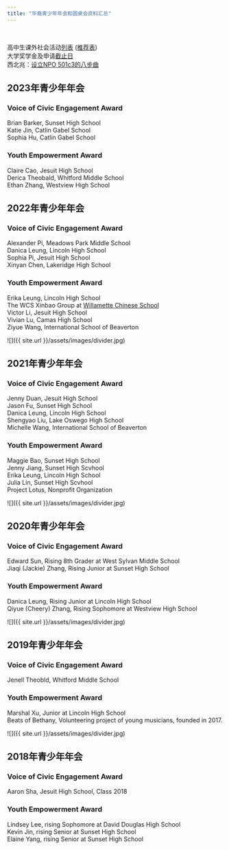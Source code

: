 ```yaml
---
title: "华裔青少年年会和圆桌会资料汇总"
---
```


<br>

高中生课外社会活动[列表](https://goo.gl/2d2Kri) ([推荐表](https://goo.gl/5HpKVU))  
大学奖学金及申请[截止日](https://willamette.edu/offices/saga/students/external/index.html)  
西北兆：[设立NPO 501c3的八步曲](https://drive.google.com/file/d/1F5pXE9Ml0s2EY1s2_lgn2_IfSTszVgOO/view?usp=sharing)  

## 2023年青少年年会

### Voice of Civic Engagement Award  
Brian Barker, Sunset High School  
Katie Jin,	Catlin Gabel School  
Sophia Hu,	Catlin Gabel School  

### Youth Empowerment Award  
Claire Cao, Jesuit High School  
Derica Theobald, Whitford Middle School  
Ethan Zhang, Westview High School  

## 2022年青少年年会

### Voice of Civic Engagement Award  
Alexander Pi, Meadows Park Middle School  
Danica Leung, Lincoln High School  
Sophia Pi, Jesuit High School  
Xinyan Chen, Lakeridge High School  

### Youth Empowerment Award  
Erika Leung, Lincoln High School  
The WCS Xinbao Group at [Willamette Chinese School](https://wcscorvallis.webs.com/)  
Victor Li, Jesuit High School  
Vivian Lu, Camas High School  
Ziyue Wang, International School of Beaverton  

![]({{ site.url }}/assets/images/divider.jpg)

## 2021年青少年年会

### Voice of Civic Engagement Award  
Jenny Duan, Jesuit High School  
Jason Fu, Sunset High School  
Danica Leung, Lincoln High School  
Shengyao Liu, Lake Oswego High School  
Michelle Wang, International School of Beaverton  

### Youth Empowerment Award  
Maggie Bao, Sunset High School  
Jenny Jiang, Sunset High Scvhool  
Erika Leung, Lincoln High School  
Julia Lin, Sunset High Scvhool  
Project Lotus, Nonprofit Organization  

![]({{ site.url }}/assets/images/divider.jpg)

## 2020年青少年年会

### Voice of Civic Engagement Award  
Edward Sun, Rising 8th Grader at West Sylvan Middle School  
Jiaqi (Jackie) Zhang, Rising Junior at Sunset High School  

### Youth Empowerment Award  
Danica Leung, Rising Junior at Lincoln High School  
Qiyue (Cheery) Zhang, Rising Sophomore at Westview High School  

![]({{ site.url }}/assets/images/divider.jpg)

## 2019年青少年年会

### Voice of Civic Engagement Award  
Jenell Theobld, Whitford Middle School  

### Youth Empowerment Award  
Marshal Xu, Junior at Lincoln High School  
Beats of Bethany, Volunteering project of young musicians, founded in 2017.    

![]({{ site.url }}/assets/images/divider.jpg)

## 2018年青少年年会

### Voice of Civic Engagement Award  
Aaron Sha, Jesuit High School, Class 2018  

### Youth Empowerment Award  
Lindsey Lee, rising Sophomore at David Douglas High School  
Kevin Jin, rising Senior at Sunset High School  
Elaine Yang, rising Senior at Sunset High School  
